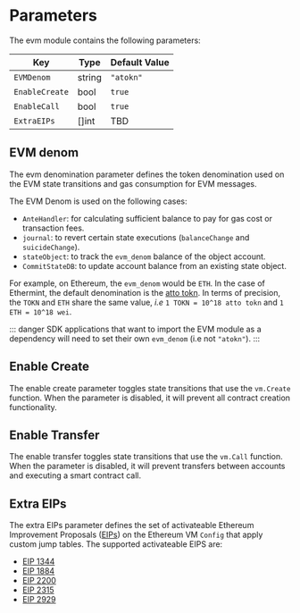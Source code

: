 <!--
order: 7
-->

# Parameters

The evm module contains the following parameters:

| Key            | Type   | Default Value |
|----------------|--------|---------------|
| `EVMDenom`     | string | `"atokn"`   |
| `EnableCreate` | bool   | `true`        |
| `EnableCall`   | bool   | `true`        |
| `ExtraEIPs`    | []int  | TBD           |

## EVM denom

The evm denomination parameter defines the token denomination used on the EVM state transitions and
gas consumption for EVM messages.

The EVM Denom is used on the following cases:

* `AnteHandler`: for calculating sufficient balance to pay for gas cost or transaction fees.
* `journal`: to revert certain state executions (`balanceChange` and `suicideChange`).
* `stateObject`: to track the `evm_denom` balance of the object account.
* `CommitStateDB`: to update account balance from an existing state object.

For example, on Ethereum, the `evm_denom` would be `ETH`. In the case of Ethermint, the default denomination is the [atto tokn](./../../../docs/basics/tokn.md). In terms of precision, the `TOKN` and `ETH` share the same value, _i.e_ `1 TOKN = 10^18 atto tokn` and `1 ETH = 10^18 wei`.

::: danger
SDK applications that want to import the EVM module as a dependency will need to set their own `evm_denom` (i.e not `"atokn"`).
:::

## Enable Create

The enable create parameter toggles state transitions that use the `vm.Create` function. When the
parameter is disabled, it will prevent all contract creation functionality.

## Enable Transfer

The enable transfer toggles state transitions that use the `vm.Call` function. When the parameter is
disabled, it will prevent transfers between accounts and executing a smart contract call.

## Extra EIPs

The extra EIPs parameter defines the set of activateable Ethereum Improvement Proposals ([EIPs](https://ethereum.org/en/eips/))
on the Ethereum VM `Config` that apply custom jump tables.
The supported activateable EIPS are:

* [EIP 1344](https://eips.ethereum.org/EIPS/eip-1344)
* [EIP 1884](https://eips.ethereum.org/EIPS/eip-1884)
* [EIP 2200](https://eips.ethereum.org/EIPS/eip-2200)
* [EIP 2315](https://eips.ethereum.org/EIPS/eip-2315)
* [EIP 2929](https://eips.ethereum.org/EIPS/eip-2929)
